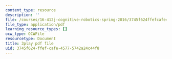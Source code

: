 ```yaml
---
content_type: resource
description: ''
file: /courses/16-412j-cognitive-robotics-spring-2016/3745f624ffefcafe45775742a24c44f8_qgL0cA7GkJo.pdf
file_type: application/pdf
learning_resource_types: []
ocw_type: OCWFile
resourcetype: Document
title: 3play pdf file
uid: 3745f624-ffef-cafe-4577-5742a24c44f8
---
```

